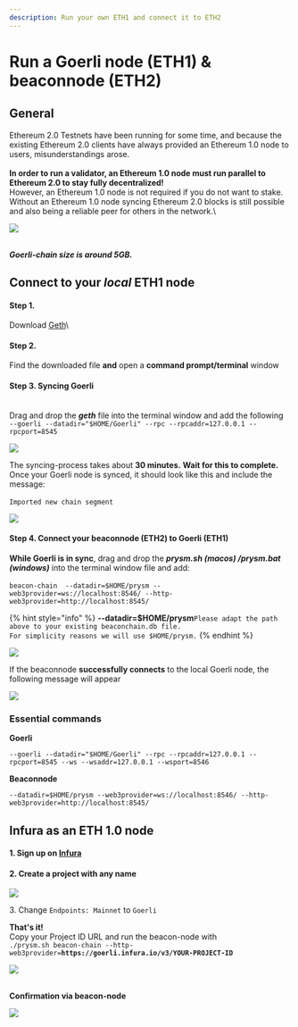 ```yaml
---
description: Run your own ETH1 and connect it to ETH2
---
```


# Run a Goerli node (ETH1) & beaconnode (ETH2)

## General

Ethereum 2.0 Testnets have been running for some time, and because the existing Ethereum 2.0 clients have always provided an Ethereum 1.0  node to users, misunderstandings arose.\
\
**In order to run a validator, an Ethereum 1.0 node must run parallel to Ethereum 2.0 to stay fully decentralized!** \
However, an Ethereum 1.0 node is not required if you do not want to stake. Without an Ethereum 1.0 node  syncing Ethereum 2.0 blocks is still possible and also being a reliable peer for others in the network.\


![](<../.gitbook/assets/image (41).png>)

\
_**Goerli-chain size is around 5GB.**_

## **Connect to your** _local_  **ETH1 node**

#### Step 1.

Download [Geth](https://geth.ethereum.org/downloads/)\


#### **Step 2.**&#x20;

Find the downloaded file **and** open a **command prompt/terminal** window



#### **Step 3. Syncing Goerli**

\
Drag and drop the _**geth**_ file into the terminal window and add the following \
`--goerli --datadir="$HOME/Goerli" --rpc --rpcaddr=127.0.0.1 --rpcport=8545`

![](<../.gitbook/assets/image (159).png>)

The syncing-process takes about **30 minutes.** **Wait for this to complete.**\
Once your Goerli node is synced, it should look like this and include the message:\
\
`Imported new chain segment`

![](<../.gitbook/assets/image (40).png>)



#### **Step 4. Connect your beaconnode (ETH2) to Goerli (ETH1)**

**While Goerli is in sync**, drag and drop the _**prysm.sh (macos) /prysm.bat (windows)**_ into the terminal window file and add: \
\
&#x20;`beacon-chain  --datadir=$HOME/prysm --web3provider=ws://localhost:8546/ --http-web3provider=http://localhost:8545/`

{% hint style="info" %}
**--datadir=$HOME/prysm**`Please adapt the path above to your existing beaconchain.db file.` \
`For simplicity reasons we will use $HOME/prysm.`
{% endhint %}

![](<../.gitbook/assets/beaconoerli1 (1).gif>)



If the beaconnode **successfully connects** to the local Goerli node, the following message will appear&#x20;

![](../.gitbook/assets/connected.png)

### Essential commands

**Goerli**

`--goerli --datadir="$HOME/Goerli" --rpc --rpcaddr=127.0.0.1 --rpcport=8545 --ws --wsaddr=127.0.0.1 --wsport=8546`

**Beaconnode**

`--datadir=$HOME/prysm --web3provider=ws://localhost:8546/ --http-web3provider=http://localhost:8545/`

## Infura as an ETH 1.0 node

####

#### 1. Sign up on [Infura](https://infura.io/)

#### 2. Create a project with any name

![](<../.gitbook/assets/image (100).png>)

3\. Change `Endpoints: Mainnet` to `Goerli`

**That's it!** \
Copy your Project ID URL and run the beacon-node with \
`./prysm.sh beacon-chain --http-web3provider=`**`https://goerli.infura.io/v3/YOUR-PROJECT-ID`**

![](<../.gitbook/assets/image (96).png>)

\
**Confirmation via beacon-node**

![](<../.gitbook/assets/image (99).png>)



